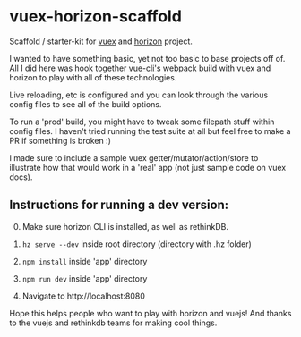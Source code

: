 # vuex-horizon-scaffold

Scaffold / starter-kit for [vuex](https://github.com/vuejs/vuex) and [horizon](https://horizon.io) project.

I wanted to have something basic, yet not too basic to base projects off of.  All I did here was hook together [vue-cli's](https://github.com/vuejs/vue-cli) webpack build with vuex and horizon to play with all of these technologies.

Live reloading, etc is configured and you can look through the various config files to see all of the build options.  

To run a 'prod' build, you might have to tweak some filepath stuff within config files.  I haven't tried running the test suite at all but feel free to make a PR if something is broken :)

I made sure to include a sample vuex getter/mutator/action/store to illustrate how that would work in a 'real' app (not just sample code on vuex docs).

## Instructions for running a dev version:

0.  Make sure horizon CLI is installed, as well as rethinkDB.

1. `hz serve --dev` inside root directory (directory with .hz folder)

2. `npm install` inside 'app' directory

3. `npm run dev` inside 'app' directory

4. Navigate to http://localhost:8080

Hope this helps people who want to play with horizon and vuejs!  And thanks to the vuejs and rethinkdb teams for making cool things.
